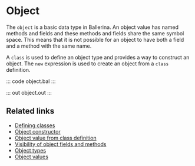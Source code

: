 # Object

The `object` is a basic data type in Ballerina. An object value has named methods and fields and these methods and fields share the same symbol space. This means that it is not possible for an object to have both a field and a method with the same name.

A `class` is used to define an object type and provides a way to construct an object. The `new` expression is used to create an object from a `class` definition.

::: code object.bal :::

::: out object.out :::

## Related links
- [Defining classes](/learn/by-example/defining-classes/)
- [Object constructor](/learn/by-example/object-constructor/)
- [Object value from class definition](/learn/by-example/object-value-from-class-definition/)
- [Visibility of object fields and methods](/learn/by-example/visibility-of-object-fields-and-methods/)
- [Object types](/learn/by-example/object-types/)
- [Object values](/learn/by-example/object-values/)
